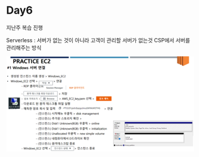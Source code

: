 # Day6

지난주 복습 진행

Serverless : 서버가 없는 것이 아니라 고객이 관리할 서버가 없는것 CSP에서 서버를 관리해주는 방식

![WindowEC2 생성 및 연결 실습](./images/윈도우EC2생성.png)

